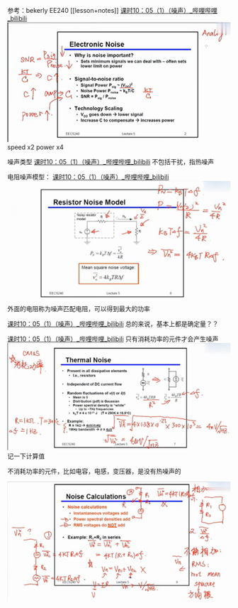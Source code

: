参考：bekerly EE240 [[lesson+notes]]
[课时10：05（1）（噪声）\_哔哩哔哩\_bilibili](https://www.bilibili.com/video/BV1h741137K1?t=243.5&p=10)
![](https://raw.githubusercontent.com/acdefg/cdn/main/obsidian/20230428105815.png)
speed x2  power x4

噪声类型
[课时10：05（1）（噪声）\_哔哩哔哩\_bilibili](https://www.bilibili.com/video/BV1h741137K1?t=357.1&p=10)
不包括干扰，指热噪声

电阻噪声模型：
[课时10：05（1）（噪声）\_哔哩哔哩\_bilibili](https://www.bilibili.com/video/BV1h741137K1?t=639.9&p=10) 
![](https://raw.githubusercontent.com/acdefg/cdn/main/obsidian/20230428112039.png)
外面的电阻称为噪声匹配电阻，可以得到最大的功率

[课时10：05（1）（噪声）\_哔哩哔哩\_bilibili](https://www.bilibili.com/video/BV1h741137K1?t=932.5&p=10)
总的来说，基本上都是确定量？？

[课时10：05（1）（噪声）\_哔哩哔哩\_bilibili](https://www.bilibili.com/video/BV1h741137K1?t=1034.5&p=10)
只有消耗功率的元件才会产生噪声
![](https://raw.githubusercontent.com/acdefg/cdn/main/obsidian/20230428112748.png)
记一下计算值

不消耗功率的元件，比如电容，电感，变压器，是没有热噪声的

![](https://raw.githubusercontent.com/acdefg/cdn/main/obsidian/20230428132845.png)



